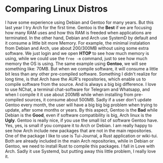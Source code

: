 # Comparing Linux Distros

I have some experience using Debian and Gentoo for many years. But this last year I try Arch for the first time. Gentoo is the **Best** if we are focusing how many RAM uses and how this RAM is freeded when applications are terminated. In the other hand, Debian and Arch use SystemD by default and it consume a little bit more Memory. For example, the minimal instalation from Debian and Arch, use about 200/300MB without using some extra software. We just login and we open **HTOP** to see how much memory is using, while we could use the `free -m` command, just to see how much memory the OS is using. The same example using **Gentoo**, we will see something like: 70MB. But when we compile software, it will consume a little bit less than any other pre-compiled software. Something I didn't realize for long time, is that Arch have the AUR's repositories, which enable us to compile software from the source. And is always a big big difference. I love to use NChat, a terminal chat-software for Telegram and Whatsapp, and when I compile it it use about 200MB while when installing from pre-compiled sources, it consume about 500MB. Sadly if a user don't update Gentoo every month, the user will have a big big big problem when trying to update, after some months or years. By this aspect, Gentoo is the **Bad** while Debian is the **Good**, even if software compatibility is big, Arch linux is the **Ugly**. Gentoo is really nice, if you use the small list of software Gentoo have. Yes, yes, is small if you compare it to Arch or Debian. I am really happy to see how Arch include new packages that are not in the main repositories. One of the package I like to use is Tui-Journal, a Rust application or wiki-tui. Both are already included in the main Arch repositories, while in Debian or Gentoo, we need to install Rust to compile this packages. I fall in Love with Arch. Sadly it use Systemd, but putting away this little problem, I really love it. 
